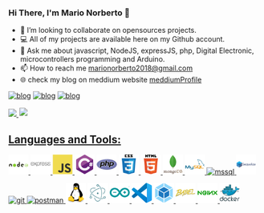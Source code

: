 ### Hi There, I'm Mario Norberto 👋
- 🤝 I’m looking to collaborate on  opensources projects.
- 💻 All of my projects are available here on my Github account.
- 💬 Ask me about javascript, NodeJS, expressJS, php, Digital Electronic, microcontrollers programming and Arduino.
- 📫 How to reach me marionorberto2018@gmail.com
- 🌐 check my blog on meddium website <a href="https://medium.com/@marionorberto2018">meddiumProfile</a> 

[![blog](https://img.shields.io/badge/LinkedIn-0077B5?style=for-the-badge&logo=linkedin&logoColor=white)](https://linkedin.com)
[![blog](https://img.shields.io/badge/Instagram-E4405F?style=for-the-badge&logo=instagram&logoColor=white)](https://instagram.com)
[![blog](https://img.shields.io/badge/Facebook-1877F2?style=for-the-badge&logo=facebook&logoColor=white)](https://m.facebook.com/profile.php?eav=AfZiwnDMKmsy_YofpEzxmIsEo6OGxinA5T86ArpNRkKpCPPyOZ0iZ0BQwofFKJC01ZY&ref_component=mfreebasic_home_header&ref_page=%2Fwap%2Fhome.php&refid=8&paipv=0)

<div style="display:flex;">
  <a href="https://github.com/marionorberto">

  <img  height="180em" src="https://github-readme-stats.vercel.app/api?username=marionorberto&show_icons=true&theme=dark"/>
  <img style="margin:2px;" height="180em" src="https://github-readme-stats.vercel.app/api/top-langs/?username=marionorberto&layout=compact&theme=dark"/>
</div>

<h2>Languages and Tools:</h2>
<p align="left">
  <a href="https://nodejs.org" target="_blank"> <img src="https://raw.githubusercontent.com/devicons/devicon/master/icons/nodejs/nodejs-original-wordmark.svg" alt="nodejs" width="40" height="40"/> </a> 
  <a href="https://expressjs.com" target="_blank"> <img src="https://raw.githubusercontent.com/devicons/devicon/master/icons/express/express-original-wordmark.svg" alt="express" width="40" height="40"/> </a> 
  <a href="https://developer.mozilla.org/en-US/docs/Web/JavaScript" target="_blank"> <img src="https://raw.githubusercontent.com/devicons/devicon/master/icons/javascript/javascript-original.svg" alt="javascript" width="40" height="40"/> </a>
  <a href="https://www.w3schools.com/cs/" target="_blank"> <img src="https://raw.githubusercontent.com/devicons/devicon/master/icons/csharp/csharp-original.svg" alt="csharp" width="40" height="40"/> </a> 
  <a href="https://www.php.net" target="_blank"> <img src="https://raw.githubusercontent.com/devicons/devicon/master/icons/php/php-original.svg" alt="php" width="40" height="40"/> </a> 
  <a href="https://www.w3schools.com/css/" target="_blank"> <img src="https://raw.githubusercontent.com/devicons/devicon/master/icons/css3/css3-original-wordmark.svg" alt="css3" width="40" height="40"/> </a> 
  <a href="https://www.w3.org/html/" target="_blank"> <img src="https://raw.githubusercontent.com/devicons/devicon/master/icons/html5/html5-original-wordmark.svg" alt="html5" width="40" height="40"/> </a> 
  <a href="https://www.mongodb.com/" target="_blank"> <img src="https://raw.githubusercontent.com/devicons/devicon/master/icons/mongodb/mongodb-original-wordmark.svg" alt="mongodb" width="40" height="40"/> </a> 
  <a href="https://www.mysql.com/" target="_blank"> <img src="https://raw.githubusercontent.com/devicons/devicon/master/icons/mysql/mysql-original-wordmark.svg" alt="mysql" width="40" height="40"/> 
  <a href="https://www.microsoft.com/en-us/sql-server" target="_blank"> <img src="https://www.svgrepo.com/show/303229/microsoft-sql-server-logo.svg" alt="mssql" width="40" height="40"/> </a>
  <a href="https://getbootstrap.com" target="_blank"> <img src="https://raw.githubusercontent.com/devicons/devicon/master/icons/sequelize/sequelize-original-wordmark.svg" alt="bootstrap" width="40" height="40"/> </a> 
</p>
    
<p align="left"> 
  <a href="https://git-scm.com/" target="_blank"> <img src="https://www.vectorlogo.zone/logos/git-scm/git-scm-icon.svg" alt="git" width="40" height="40"/> </a> 
  <a href="https://postman.com" target="_blank"> <img src="https://www.vectorlogo.zone/logos/getpostman/getpostman-icon.svg" alt="postman" width="40" height="40"/> </a> 
  <a href="https://www.linux.org/" target="_blank"> <img src="https://raw.githubusercontent.com/devicons/devicon/master/icons/linux/linux-original.svg" alt="linux" width="40" height="40"/> </a> 
  <a href="https://www.electronjs.org" target="_blank"> <img src="https://raw.githubusercontent.com/devicons/devicon/master/icons/electron/electron-original.svg" alt="electron" width="40" height="40"/> </a>
  <a href="https://www.electronjs.org" target="_blank"> <img src="https://raw.githubusercontent.com/devicons/devicon/master/icons/arduino/arduino-original.svg" alt="arduino" width="40" height="40"/> </a> 
  <a href="https://www.electronjs.org" target="_blank"> <img src="https://raw.githubusercontent.com/devicons/devicon/master/icons/vscode/vscode-original.svg" alt="vscode" width="40" height="40"/> </a> 
    <a href="https://www.electronjs.org" target="_blank"> <img src="https://raw.githubusercontent.com/devicons/devicon/master/icons/webpack/webpack-original.svg" alt="arduino" width="40" height="40"/> </a> 
   <a href="https://www.electronjs.org" target="_blank"> <img src="https://raw.githubusercontent.com/devicons/devicon/master/icons/babel/babel-original.svg" alt="arduino" width="40" height="40"/> </a> 
   <a href="https://www.electronjs.org" target="_blank"> <img src="https://raw.githubusercontent.com/devicons/devicon/master/icons/nginx/nginx-original.svg" alt="arduino" width="40" height="40"/> </a> 
  <a href="https://getbootstrap.com" target="_blank"> <img src="https://raw.githubusercontent.com/devicons/devicon/master/icons/docker/docker-original-wordmark.svg" alt="bootstrap" width="40" height="40"/> </a> 
  
</p>
